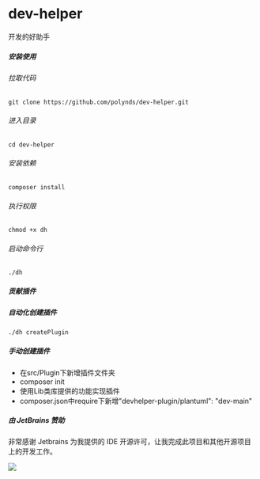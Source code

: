 # dev-helper
开发的好助手

##### 安装使用
###### 拉取代码
```shell
git clone https://github.com/polynds/dev-helper.git
```
###### 进入目录
```shell
cd dev-helper
```
###### 安装依赖
```shell
composer install
```
###### 执行权限
```shell
chmod +x dh
```

###### 启动命令行
```shell
./dh
```

##### 贡献插件
##### 自动化创建插件
```bash
./dh createPlugin
```
##### 手动创建插件
- 在src/Plugin下新增插件文件夹
- composer init
- 使用Lib类库提供的功能实现插件
- composer.json中require下新增"devhelper-plugin/plantuml": "dev-main"

##### 由 JetBrains 赞助

非常感谢 Jetbrains 为我提供的 IDE 开源许可，让我完成此项目和其他开源项目上的开发工作。

[![](https://resources.jetbrains.com/storage/products/company/brand/logos/jb_beam.svg)](https://www.jetbrains.com/?from=https://github.com/overtrue)